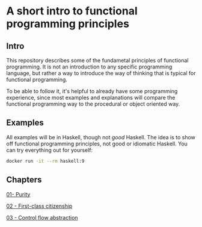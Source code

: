 # A short intro to functional programming principles
## Intro
This repository describes some of the fundametal principles of
functional programming. It is not an introduction to any specific
programming language, but rather a way to introduce the way of
thinking that is typical for functional programming.

To be able to follow it, it's helpful to already have some programming
experience, since most examples and explanations will compare the
functional programming way to the procedural or object oriented way.
## Examples
All examples will be in Haskell, though not _good_ Haskell. The idea is to show
off functional programming principles, not good or idiomatic Haskell.
You can try everything out for yourself:
```bash
docker run -it --rm haskell:9
```
## Chapters
[01- Purity](01-purity/01-purity.md)

[02 - First-class citizenship](02-first-class/02-first-class.md)

[03 - Control flow abstraction](03-control-flow-abstraction/03-control-flow-abstraction.md)
